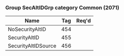 ### Group SecAltIDGrp category Common (2071)

| Name                | Tag | Req'd |
|---------------------|-----|----------|
| NoSecurityAltID     | 454 |       |
| SecurityAltID       | 455 |       |
| SecurityAltIDSource | 456 |       |

